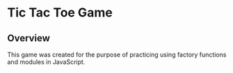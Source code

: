 # Tic Tac Toe Game

## Overview

 This game was created for the purpose of practicing using factory functions and modules in JavaScript.
